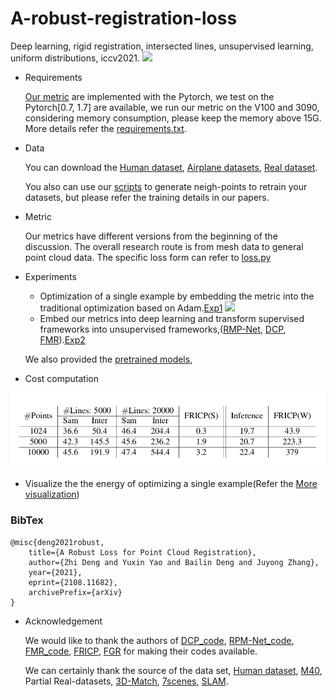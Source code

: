 # A-robust-registration-loss
Deep learning, rigid registration, intersected lines, unsupervised learning, uniform distributions, iccv2021.
![](./data/introduce_our_loss.png)
- Requirements

    [Our metric](https://arxiv.org/abs/2108.11682) are implemented with the Pytorch, we test on the Pytorch[0.7, 1.7] are available, we run our metric on the V100 and 3090, considering  memory consumption, please keep the memory above 15G. More details refer the [requirements.txt](./code/requirements.txt).
- Data
  
  You can download the [Human dataset](https://mailustceducn-my.sharepoint.com/:u:/g/personal/zhideng_mail_ustc_edu_cn/EW8GRJG9cGRLjI0qnED90o8BJ-zTWjp9B_Y3TT4tQPncEQ?e=d2RASg), [Airplane datasets](https://mailustceducn-my.sharepoint.com/:u:/g/personal/zhideng_mail_ustc_edu_cn/Ec5mxYEoQkNHrEULFhD5ATgB5SwSQw11n5NfCyNvX2jLSQ?e=f23MQp), [Real dataset]().

  You also can use our [scripts](./code/data_processing.py) to generate neigh-points to retrain your datasets, but please refer the training details in our papers.

- Metric

  Our metrics have different versions from the beginning of the discussion. The overall research route is from mesh data to general point cloud data. The specific loss form can refer to [loss.py](./code)
- Experiments
  - Optimization of a single example by embedding the metric into the traditional optimization based on Adam.[Exp1](./code)
  ![](./data/supp_real_exp-1.png)
  - Embed our metrics into deep learning and transform supervised frameworks into unsupervised frameworks,([RMP-Net](./experiments), [DCP](./experiments), [FMR](./experiments)).[Exp2](./experiments)

  We also provided the [pretrained models](),
- Cost computation
  
![](./data/Computation_cost.png)

- Visualize the the energy of optimizing a single example(Refer the [More visualization](./More_about_our_metrics/Visualized_our_metrics.md))


### BibTex
    @misc{deng2021robust,
        title={A Robust Loss for Point Cloud Registration}, 
        author={Zhi Deng and Yuxin Yao and Bailin Deng and Juyong Zhang},
        year={2021},
        eprint={2108.11682},
        archivePrefix={arXiv}
    }
- Acknowledgement

  We would like to thank the authors of [DCP_code](https://github.com/tzodge/PCR-CMU/tree/main/DCP_Code), [RPM-Net_code](https://github.com/tzodge/PCR-CMU/tree/main/RPMNet_Code), [FMR_code](https://github.com/XiaoshuiHuang/fmr), [FRICP](https://github.com/yaoyx689/Fast-Robust-ICP), [FGR](https://github.com/isl-org/FastGlobalRegistration) for making their codes available.

  We can certainly thank the source of the data set, [Human dataset](https://secure.axyz-design.com//), [M40](https://github.com/zhirongw/3DShapeNets), Partial Real-datasets, [3D-Match](https://arxiv.org/pdf/1603.08182.pdf), [7scenes](https://openaccess.thecvf.com/content_cvpr_2013/papers/Shotton_Scene_Coordinate_Regression_2013_CVPR_paper.pdf), [SLAM](https://www.researchgate.net/publication/261353760_A_benchmark_for_the_evaluation_of_RGB-D_SLAM_systems).
